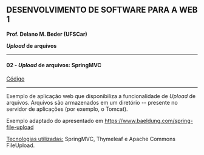 ## DESENVOLVIMENTO DE SOFTWARE PARA A WEB 1
**Prof. Delano M. Beder (UFSCar)**

***Upload* de arquivos**

- - -

#### 02 - *Upload* de arquivos:  SpringMVC
[Código](https://github.com/delanobeder/DSW1/blob/master/UploadFile/UploadFileMVC)

- - -

Exemplo de aplicação web que disponibiliza a funcionalidade de *Upload* de arquivos. Arquivos são armazenados em um diretório -- presente no servidor de aplicações (por exemplo, o Tomcat). 

Exemplo adaptado do apresentado em https://www.baeldung.com/spring-file-upload

<u>Tecnologias utilizadas:</u> SpringMVC, Thymeleaf e Apache Commons FileUpload.


